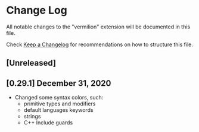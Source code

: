 # Change Log

All notable changes to the "vermilion" extension will be documented in this file.

Check [Keep a Changelog](http://keepachangelog.com/) for recommendations on how to structure this file.

## [Unreleased]

## [0.29.1] December 31, 2020

- Changed some syntax colors, such:
    * primitive types and modifiers
    * default languages keywords
    * strings
    * C++ Include guards

